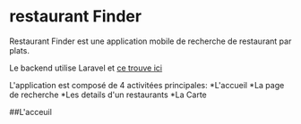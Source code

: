 # restaurant Finder

Restaurant Finder est une application mobile de recherche de restaurant par plats.

Le backend utilise Laravel et [ce trouve ici](https://github.com/dartdz/APIMobile)

L'application est composé de 4 activitées principales: 
  *L'accueil
  *La page de recherche
  *Les details d'un restaurants
  *La Carte
  
  
##L'acceuil







